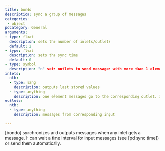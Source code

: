 ```yaml
---
title: bondo
description: sync a group of messages
categories:
 - object
pdcategory: General
arguments:
- type: float
  description: sets the number of inlets/outlets
  default: 2
- type: float
  description: sets the sync time
  default: 0
- type: symbol
  description: "n" sets outlets to send messages with more than 1 element
inlets:
  nth:
  - type: bang
    description: outputs last stored values
  - type: anything
    description: one element messages go to the corresponding outlet. If there are more than 1 element, they're parsed among the inlets unless the "n" argument is used
outlets:
  nth:
  - type: anything
    description: messages from corresponding input

---
```


[bondo] synchronizes and outputs messages when any inlet gets a message. It can wait a time interval for input messages (see [pd sync time]) or send them automatically.

